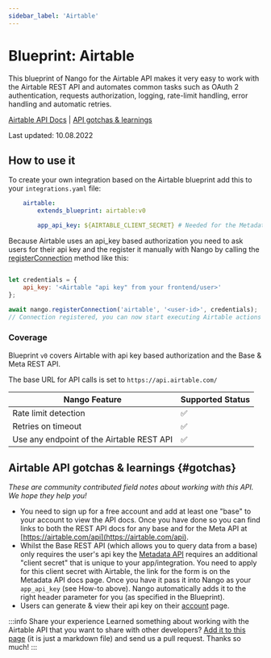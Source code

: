```yaml
---
sidebar_label: 'Airtable'
---
```


# Blueprint: Airtable

This blueprint of Nango for the Airtable API makes it very easy to work with the Airtable REST API and automates common tasks such as OAuth 2 authentication, requests authorization, logging, rate-limit handling, error handling and automatic retries.

[Airtable API Docs](https://airtable.com/api)  |  [API gotchas & learnings](#gotchas)

Last updated: 10.08.2022

## How to use it
To create your own integration based on the Airtable blueprint add this to your `integrations.yaml` file:

```yaml title=integrations.yaml
    airtable:
        extends_blueprint: airtable:v0

        app_api_key: ${AIRTABLE_CLIENT_SECRET} # Needed for the Metadata API, see gotchas below. This is need in addition to the user's api key.
```

Because Airtable uses an api_key based authorization you need to ask users for their api key and the register it manually with Nango by calling the [registerConnection](reference/SDKs/node.md#registerConnection) method like this:

```js title="In your backend, using the Nango SDK"

let credentials = {
    api_key: '<Airtable "api key" from your frontend/user>'
};

await nango.registerConnection('airtable', '<user-id>', credentials);
// Connection registered, you can now start executing Airtable actions for this user
```

### Coverage
Blueprint `v0` covers Airtable with api key based authorization and the Base & Meta REST API.

The base URL for API calls is set to `https://api.airtable.com/`

| Nango Feature | Supported Status | 
|---|---|
| Rate limit detection | ✅ |
| Retries on timeout | ✅ |
| Use any endpoint of the Airtable REST API | ✅ |

## Airtable API gotchas & learnings {#gotchas}
_These are community contributed field notes about working with this API. We hope they help you!_

- You need to sign up for a free account and add at least one "base" to your account to view the API docs. Once you have done so you can find links to both the REST API docs for any base and for the Meta API at [https://airtable.com/api](https://airtable.com/api).
- Whilst the Base REST API (which allows you to query data from a base) only requires the user's api key the [Metadata API](https://airtable.com/api/meta) requires an additional "client secret" that is unique to your app/integration. You need to apply for this client secret with Airtable, the link for the form is on the Metadata API docs page. Once you have it pass it into Nango as your `app_api_key` (see How-to above). Nango automatically adds it to the right header parameter for you (as specified in the Blueprint).
- Users can generate & view their api key on their [account](https://airtable.com/account) page.

:::info Share your experience
Learned something about working with the Airtable API that you want to share with other developers? [Add it to this page](https://github.com/NangoHQ/nango/edit/main/docs/docs/blueprint-catalog/blueprint-airtable.md) (it is just a markdown file) and send us a pull request. Thanks so much!
:::